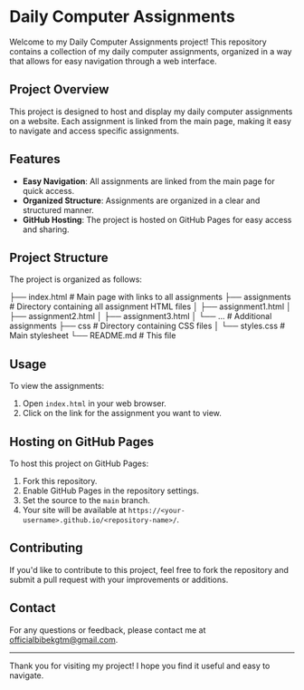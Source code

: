 # Daily Computer Assignments

Welcome to my Daily Computer Assignments project! This repository contains a collection of my daily computer assignments, organized in a way that allows for easy navigation through a web interface.

## Project Overview

This project is designed to host and display my daily computer assignments on a website. Each assignment is linked from the main page, making it easy to navigate and access specific assignments.

## Features

- **Easy Navigation**: All assignments are linked from the main page for quick access.
- **Organized Structure**: Assignments are organized in a clear and structured manner.
- **GitHub Hosting**: The project is hosted on GitHub Pages for easy access and sharing.

## Project Structure

The project is organized as follows:

├── index.html # Main page with links to all assignments 
├── assignments # Directory containing all assignment HTML files
│ ├── assignment1.html
│ ├── assignment2.html
│ ├── assignment3.html
│ └── ... # Additional assignments
├── css # Directory containing CSS files
│ └── styles.css # Main stylesheet
└── README.md # This file


## Usage

To view the assignments:

1. Open `index.html` in your web browser.
2. Click on the link for the assignment you want to view.

## Hosting on GitHub Pages

To host this project on GitHub Pages:

1. Fork this repository.
2. Enable GitHub Pages in the repository settings.
3. Set the source to the `main` branch.
4. Your site will be available at `https://<your-username>.github.io/<repository-name>/`.

## Contributing

If you'd like to contribute to this project, feel free to fork the repository and submit a pull request with your improvements or additions.

## Contact

For any questions or feedback, please contact me at officialbibekgtm@gmail.com.

---

Thank you for visiting my project! I hope you find it useful and easy to navigate.
